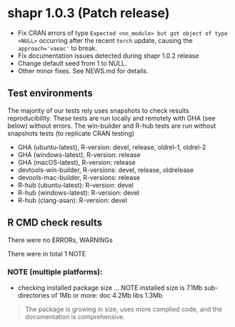# shapr 1.0.3 (Patch release)

* Fix CRAN errors of type `Expected <nn_module> but got object of type <NULL>` occurring after the recent `torch` update, causing the `approach='vaeac'` to break. 
* Fix documentation issues detected during shapr 1.0.2 release
* Change default seed from 1 to NULL.
* Other minor fixes.
See NEWS.md for details.

## Test environments

The majority of our tests rely uses snapshots to check results reproducibility.
These tests are run locally and remotely with GHA (see below) without errors.
The win-builder and R-hub tests are run without snapshots tests (to replicate CRAN testing)

* GHA (ubuntu-latest), R-version: devel, release, oldrel-1, oldrel-2
* GHA (windows-latest), R-version: release
* GHA (macOS-latest), R-version: release
* devtools-win-builder, R-versions: devel, release, oldrelease 
* devools-mac-builder, R-versions: release 
* R-hub (ubuntu-latest): R-version: devel
* R-hub (windows-latest): R-version: devel
* R-hub (clang-asan): R-version: devel


## R CMD check results

There were no ERRORs, WARNINGs

There were in total 1 NOTE

### NOTE (multiple platforms):

* checking installed package size ... NOTE
  installed size is  7.1Mb
  sub-directories of 1Mb or more:
    doc    4.2Mb
    libs   1.3Mb

> The package is growing in size, uses more complied code, and the documentation is comprehensive.

